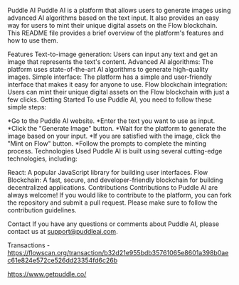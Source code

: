 Puddle AI
Puddle AI is a platform that allows users to generate images using advanced AI algorithms based on the text input. It also provides an easy way for users to mint their unique digital assets on the Flow blockchain. This README file provides a brief overview of the platform's features and how to use them.

Features
Text-to-image generation: Users can input any text and get an image that represents the text's content.
Advanced AI algorithms: The platform uses state-of-the-art AI algorithms to generate high-quality images.
Simple interface: The platform has a simple and user-friendly interface that makes it easy for anyone to use.
Flow blockchain integration: Users can mint their unique digital assets on the Flow blockchain with just a few clicks.
Getting Started
To use Puddle AI, you need to follow these simple steps:

*Go to the Puddle AI website.
*Enter the text you want to use as input.
*Click the "Generate Image" button.
*Wait for the platform to generate the image based on your input.
*If you are satisfied with the image, click the "Mint on Flow" button.
*Follow the prompts to complete the minting process.
Technologies Used
Puddle AI is built using several cutting-edge technologies, including:

React: A popular JavaScript library for building user interfaces.
Flow Blockchain: A fast, secure, and developer-friendly blockchain for building decentralized applications.
Contributions
Contributions to Puddle AI are always welcome! If you would like to contribute to the platform, you can fork the repository and submit a pull request. Please make sure to follow the contribution guidelines.


Contact
If you have any questions or comments about Puddle AI, please contact us at support@puddleai.com.

Transactions - https://flowscan.org/transaction/b32d21e955bdb35761065e8601a398b0aec61e824e572ce526dd23354fd6c26b

https://www.getpuddle.co/
